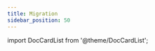 ```yaml
---
title: Migration
sidebar_position: 50
---
```


import DocCardList from '@theme/DocCardList';

<DocCardList />
